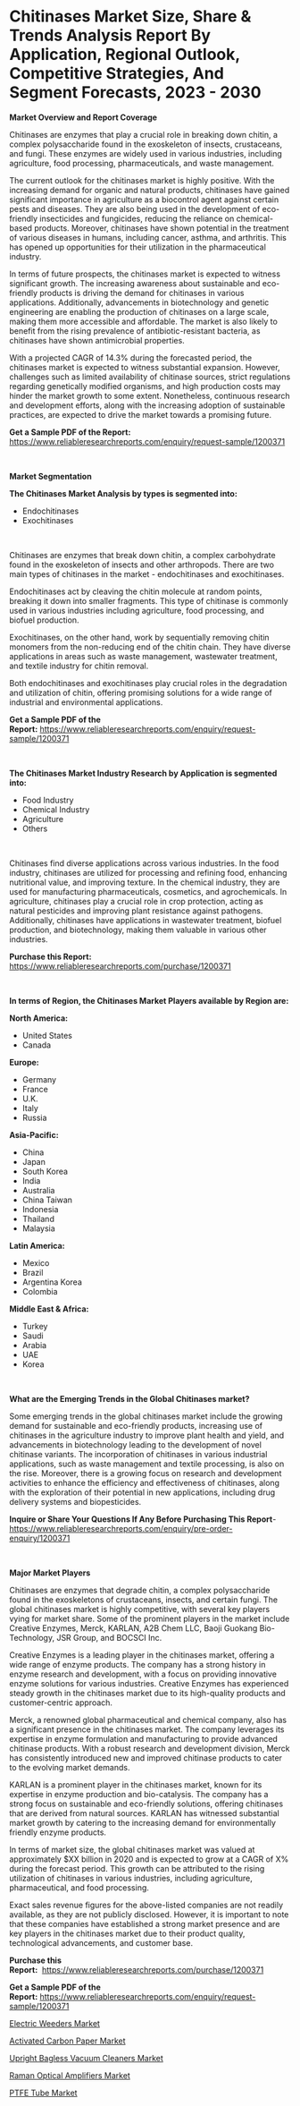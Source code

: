 <p><h1>Chitinases Market Size, Share & Trends Analysis Report By Application, Regional Outlook, Competitive Strategies, And Segment Forecasts, 2023 - 2030</h1></p><p><strong>Market Overview and Report Coverage</strong></p>
<p><p>Chitinases are enzymes that play a crucial role in breaking down chitin, a complex polysaccharide found in the exoskeleton of insects, crustaceans, and fungi. These enzymes are widely used in various industries, including agriculture, food processing, pharmaceuticals, and waste management.</p><p>The current outlook for the chitinases market is highly positive. With the increasing demand for organic and natural products, chitinases have gained significant importance in agriculture as a biocontrol agent against certain pests and diseases. They are also being used in the development of eco-friendly insecticides and fungicides, reducing the reliance on chemical-based products. Moreover, chitinases have shown potential in the treatment of various diseases in humans, including cancer, asthma, and arthritis. This has opened up opportunities for their utilization in the pharmaceutical industry.</p><p>In terms of future prospects, the chitinases market is expected to witness significant growth. The increasing awareness about sustainable and eco-friendly products is driving the demand for chitinases in various applications. Additionally, advancements in biotechnology and genetic engineering are enabling the production of chitinases on a large scale, making them more accessible and affordable. The market is also likely to benefit from the rising prevalence of antibiotic-resistant bacteria, as chitinases have shown antimicrobial properties.</p><p>With a projected CAGR of 14.3% during the forecasted period, the chitinases market is expected to witness substantial expansion. However, challenges such as limited availability of chitinase sources, strict regulations regarding genetically modified organisms, and high production costs may hinder the market growth to some extent. Nonetheless, continuous research and development efforts, along with the increasing adoption of sustainable practices, are expected to drive the market towards a promising future.</p></p>
<p><strong>Get a Sample PDF of the Report:</strong> <a href="https://www.reliableresearchreports.com/enquiry/request-sample/1200371">https://www.reliableresearchreports.com/enquiry/request-sample/1200371</a></p>
<p>&nbsp;</p>
<p><strong>Market Segmentation</strong></p>
<p><strong>The Chitinases Market Analysis by types is segmented into:</strong></p>
<p><ul><li>Endochitinases</li><li>Exochitinases</li></ul></p>
<p>&nbsp;</p>
<p><p>Chitinases are enzymes that break down chitin, a complex carbohydrate found in the exoskeleton of insects and other arthropods. There are two main types of chitinases in the market - endochitinases and exochitinases. </p><p>Endochitinases act by cleaving the chitin molecule at random points, breaking it down into smaller fragments. This type of chitinase is commonly used in various industries including agriculture, food processing, and biofuel production.</p><p>Exochitinases, on the other hand, work by sequentially removing chitin monomers from the non-reducing end of the chitin chain. They have diverse applications in areas such as waste management, wastewater treatment, and textile industry for chitin removal.</p><p>Both endochitinases and exochitinases play crucial roles in the degradation and utilization of chitin, offering promising solutions for a wide range of industrial and environmental applications.</p></p>
<p><strong>Get a Sample PDF of the Report:</strong>&nbsp;<a href="https://www.reliableresearchreports.com/enquiry/request-sample/1200371">https://www.reliableresearchreports.com/enquiry/request-sample/1200371</a></p>
<p>&nbsp;</p>
<p><strong>The Chitinases Market Industry Research by Application is segmented into:</strong></p>
<p><ul><li>Food Industry</li><li>Chemical Industry</li><li>Agriculture</li><li>Others</li></ul></p>
<p>&nbsp;</p>
<p><p>Chitinases find diverse applications across various industries. In the food industry, chitinases are utilized for processing and refining food, enhancing nutritional value, and improving texture. In the chemical industry, they are used for manufacturing pharmaceuticals, cosmetics, and agrochemicals. In agriculture, chitinases play a crucial role in crop protection, acting as natural pesticides and improving plant resistance against pathogens. Additionally, chitinases have applications in wastewater treatment, biofuel production, and biotechnology, making them valuable in various other industries.</p></p>
<p><strong>Purchase this Report:</strong>&nbsp; <a href="https://www.reliableresearchreports.com/purchase/1200371">https://www.reliableresearchreports.com/purchase/1200371</a></p>
<p>&nbsp;</p>
<p><strong>In terms of Region, the Chitinases Market Players available by Region are:</strong></p>
<p>
    <p> <strong> North America: </strong>
        <ul>
            <li>United States</li>
            <li>Canada</li>
        </ul>
        </p> 
    <p> <strong> Europe: </strong>
        <ul>
            <li>Germany</li>
            <li>France</li>
            <li>U.K.</li>
            <li>Italy</li>
            <li>Russia</li>
        </ul>
        </p> 
    <p> <strong> Asia-Pacific: </strong>
        <ul>
            <li>China</li>
            <li>Japan</li>
            <li>South Korea</li>
            <li>India</li>
            <li>Australia</li>
            <li>China Taiwan</li>
            <li>Indonesia</li>
            <li>Thailand</li>
            <li>Malaysia</li>
        </ul>
        </p> 
    <p> <strong> Latin America: </strong>
        <ul>
            <li>Mexico</li>
            <li>Brazil</li>
            <li>Argentina Korea</li>
            <li>Colombia</li>
        </ul>
        </p> 
    <p> <strong> Middle East & Africa: </strong>
        <ul>
            <li>Turkey</li>
            <li>Saudi</li>
            <li>Arabia</li>
            <li>UAE</li>
            <li>Korea</li>
        </ul>
    </p>
    </p>
<p>&nbsp;</p>
<p><strong>What are the Emerging Trends in the Global Chitinases market?</strong></p>
<p><p>Some emerging trends in the global chitinases market include the growing demand for sustainable and eco-friendly products, increasing use of chitinases in the agriculture industry to improve plant health and yield, and advancements in biotechnology leading to the development of novel chitinase variants. The incorporation of chitinases in various industrial applications, such as waste management and textile processing, is also on the rise. Moreover, there is a growing focus on research and development activities to enhance the efficiency and effectiveness of chitinases, along with the exploration of their potential in new applications, including drug delivery systems and biopesticides.</p></p>
<p><strong>Inquire or Share Your Questions If Any Before Purchasing This Report</strong>- <a href="https://www.reliableresearchreports.com/enquiry/pre-order-enquiry/1200371">https://www.reliableresearchreports.com/enquiry/pre-order-enquiry/1200371</a></p>
<p>&nbsp;</p>
<p><strong>Major Market Players</strong></p>
<p><p>Chitinases are enzymes that degrade chitin, a complex polysaccharide found in the exoskeletons of crustaceans, insects, and certain fungi. The global chitinases market is highly competitive, with several key players vying for market share. Some of the prominent players in the market include Creative Enzymes, Merck, KARLAN, A2B Chem LLC, Baoji Guokang Bio-Technology, JSR Group, and BOCSCI Inc.</p><p>Creative Enzymes is a leading player in the chitinases market, offering a wide range of enzyme products. The company has a strong history in enzyme research and development, with a focus on providing innovative enzyme solutions for various industries. Creative Enzymes has experienced steady growth in the chitinases market due to its high-quality products and customer-centric approach.</p><p>Merck, a renowned global pharmaceutical and chemical company, also has a significant presence in the chitinases market. The company leverages its expertise in enzyme formulation and manufacturing to provide advanced chitinase products. With a robust research and development division, Merck has consistently introduced new and improved chitinase products to cater to the evolving market demands.</p><p>KARLAN is a prominent player in the chitinases market, known for its expertise in enzyme production and bio-catalysis. The company has a strong focus on sustainable and eco-friendly solutions, offering chitinases that are derived from natural sources. KARLAN has witnessed substantial market growth by catering to the increasing demand for environmentally friendly enzyme products.</p><p>In terms of market size, the global chitinases market was valued at approximately $XX billion in 2020 and is expected to grow at a CAGR of X% during the forecast period. This growth can be attributed to the rising utilization of chitinases in various industries, including agriculture, pharmaceutical, and food processing.</p><p>Exact sales revenue figures for the above-listed companies are not readily available, as they are not publicly disclosed. However, it is important to note that these companies have established a strong market presence and are key players in the chitinases market due to their product quality, technological advancements, and customer base.</p></p>
<p><strong>Purchase this Report:</strong>&nbsp;&nbsp;<a href="https://www.reliableresearchreports.com/purchase/1200371">https://www.reliableresearchreports.com/purchase/1200371</a></p>
<p></p>
<p><strong>Get a Sample PDF of the Report:</strong>&nbsp;<a href="https://www.reliableresearchreports.com/enquiry/request-sample/1200371">https://www.reliableresearchreports.com/enquiry/request-sample/1200371</a></p>
<p><p><a href="https://medium.com/@vivianejast/analyzing-electric-weeders-market-global-industry-perspective-and-forecast-2023-to-2030-f49a0af28b51">Electric Weeders Market</a></p><p><a href="https://github.com/amonskiyk/Market-Research-Report-List-1/blob/main/activated-carbon-paper-market.md">Activated Carbon Paper Market</a></p><p><a href="https://medium.com/@elwyncarter2023/upright-bagless-vacuum-cleaners-market-competitive-analysis-market-trends-and-forecast-to-2030-5c99a3c59cb6">Upright Bagless Vacuum Cleaners Market</a></p><p><a href="https://medium.com/@joshuahintz2023/raman-optical-amplifiers-market-size-and-market-trends-complete-industry-overview-2023-to-2030-c6daecc7b064">Raman Optical Amplifiers Market</a></p><p><a href="https://github.com/RoccoManning/Market-Research-Report-List-2/blob/main/ptfe-tube-market.md">PTFE Tube Market</a></p></p>